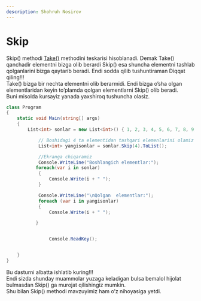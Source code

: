 ```yaml
---
description: Shohruh Nosirov
---
```


# Skip

Skip\(\) methodi [Take\(\)](https://docs.dot-net.uz/c-.net/linq/bolim-operatorlari/take) methodini teskarisi hisoblanadi. Demak Take\(\) qanchadir elementni bizga olib berardi Skip\(\) esa shuncha elementni tashlab qolganlarini bizga qaytarib beradi. Endi sodda qilib tushuntiraman Diqqat qiling!!!  
 Take\(\) bizga bir nechta elementni olib berarmidi. Endi bizga o’sha olgan elementlaridan keyin to’plamda qolgan elementlarni Skip\(\) olib beradi.  
 Buni misolda kursayiz yanada yaxshiroq tushuncha olasiz.

```csharp
class Program
{
    static void Main(string[] args)
    {
        List<int> sonlar = new List<int>() { 1, 2, 3, 4, 5, 6, 7, 8, 9, 10 };

            // Boshidagi 4 ta elementidan tashqari elemenlarini olamiz
            List<int> yangisonlar = sonlar.Skip(4).ToList();

            //Ekranga chiqaramiz
            Console.WriteLine("Boshlangich elementlar:");
           foreach(var i in sonlar)
            {
                Console.Write(i + " ");
            }

            Console.WriteLine("\nQolgan  elementlar:");
            foreach (var i in yangisonlar)
            {
                Console.Write(i + " ");

           }


                Console.ReadKey();


    }
}
```

Bu dasturni albatta ishlatib kuring!!!  
 Endi sizda shunday muammolar yuzaga keladigan bulsa bemalol hijolat bulmasdan Skip\(\) ga murojat qilishingiz mumkin.  
 Shu bilan Skip\(\) methodi mavzuyimiz ham o’z nihoyasiga yetdi.

